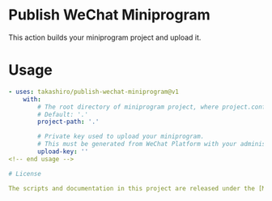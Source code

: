 # Publish WeChat Miniprogram

This action builds your miniprogram project and upload it.

# Usage

<!-- start usage -->
```yaml
- uses: takashiro/publish-wechat-miniprogram@v1
	with:
		# The root directory of miniprogram project, where project.config.json exists.
		# Default: '.'
		project-path: '.'

		# Private key used to upload your miniprogram.
		# This must be generated from WeChat Platform with your administrator account.
		upload-key: ''
<!-- end usage -->

# License

The scripts and documentation in this project are released under the [MIT License](LICENSE)
